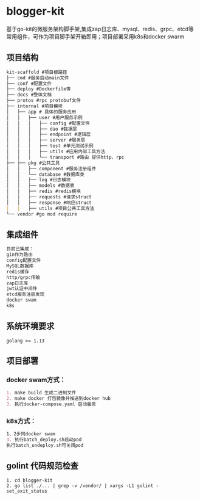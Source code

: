 # blogger-kit
基于go-kit的微服务架构脚手架,集成zap日志库、mysql、redis、grpc、etcd等常用组件，可作为项目脚手架开箱即用；项目部署采用k8s和docker swarm

## 项目结构
```markdown
kit-scaffold #项目根路径
├── cmd #服务启动main文件
├── conf #配置文件
├── deploy #Dockerfile等
├── docs #整体文档
├── protos #rpc protobuf文件
├── internal #项目模块
│   ├── app # 具体的服务应用
│   │   ├── user #用户服务示例
│   │   │   ├── config #配置文件
│   │   │   ├── dao #数据层
│   │   │   ├── endpoint #逻辑层
│   │   │   ├── server #服务层
│   │   │   ├── test #单元测试示例
│   │   │   ├── utils #应用内部工具方法
│   │   │   └── transport #路由 提供http、rpc
├── ├── pkg #公共工具
│   │   ├── component #服务注册组件
│   │   └── database #数据库类   
│   │   ├── log #日志模块
│   │   ├── models #数据表
│   │   ├── redis #redis模块
│   │   ├── requests #请求struct
│   │   ├── response #响应struct
|   |   ├── utils #项目公共工具方法
└── vendor #go mod require
```

## 集成组件
```markdown
目前已集成：
gin作为路由
config配置文件
MySQL数据库
redis缓存
http/grpc传输
zap日志库
jwt认证中间件
etcd服务注册发现
docker swam
k8s
```

## 系统环境要求
```$xslt
golang >= 1.13
```

## 项目部署
### docker swam方式：
```markdown
1. make build 生成二进制文件
2. make docker 打包镜像并推送到docker hub
3. 执行docker-compose.yaml 启动服务
```
### k8s方式：
```markdown
1、2步同docker swam
3. 执行batch_deploy.sh启动pod
执行batch_undeploy.sh可关闭pod
```

## golint 代码规范检查
```$xslt
1. cd blogger-kit
2. go list ./... | grep -v /vendor/ | xargs -L1 golint -set_exit_status
```